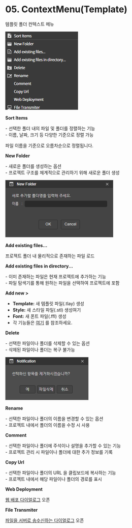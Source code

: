 # 05. ContextMenu(Template)

템플릿 폴더 컨텍스트 메뉴

![](../../../.gitbook/assets/screens_folter.png)

**Sort Items**

\- 선택한 폴더 내의 파일 및 폴더를 정렬하는 기능\
\- 이름, 날짜, 크기 등 다양한 기준으로 정렬 가능

파일 이름을 기준으로 오름차순으로 정렬됩니다.

**New Folder**

\- 새로운 폴더를 생성하는 옵션\
\- 프로젝트 구조를 체계적으로 관리하기 위해 새로운 폴더 생성

![](../../../.gitbook/assets/pop-template-newfolder.png)

**Add existing files...**

프로젝트 폴더 내 물리적으로 존재하는 파일 로드

**Add existing files in directory...**

\- 이미 존재하는 파일은 현재 프로젝트에 추가하는 기능\
\- 파일 탐색기를 통해 원하는 파일을 선택하여 프로젝트에 포함

**Add new >**

* **Template:** 새 템플릿 파일(.tlay) 생성
* **Style:** 새 스타일 파일(.stl) 생성여기
* **Font:** 새 폰트 파일(.ffl) 생성
* 각 기능들은 [여기](<05 ContextMenu(Template).md>) 를 참조하세요.

**Delete**

\- 선택한 파일이나 폴더를 삭제할 수 있는 옵션\
\- 삭제된 파일이나 폴더는 복구 불가능

![](../../../.gitbook/assets/pop-lib-del.png)

**Rename**

\- 선택한 파일이나 폴더의 이름을 변경할 수 있는 옵션\
\- 프로젝트 내에서 폴더의 이름을 수정 시 사용

**Comment**

\- 선택한 파일이나 폴더에 주석이나 설명을 추가할 수 있는 기능\
\- 프로젝트 관리 시 파일이나 폴더에 대한 추가 정보를 기록

**Copy Url**

\- 선택한 파일이나 폴더의 URL 을 클립보드에 복사하는 기능\
\- 프로젝트 내에서 해당 파일이나 폴더의 경로를 표시

**Web Deployment**

[웹 배포 다이얼로그](<01  ContextMenu(Root).md>) 오픈



**File Transmiter**

[파일을 서버로   송수신하는 다이얼로그](<01  ContextMenu(Root).md>) 오픈
